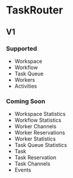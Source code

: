 # TaskRouter

## V1

### Supported

- Workspace
- Workflow
- Task Queue
- Workers
- Activities

### Coming Soon

- Workspace Statistics
- Workflow Statistics
- Worker Channels
- Worker Reservations
- Worker Statistics
- Task Queue Statistics
- Task
- Task Reservation
- Task Channels
- Events
